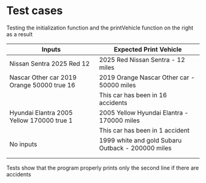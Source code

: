 # Test cases

Testing the initialization function and the printVehicle
function on the right as a result

| Inputs                                     | Expected Print Vehicle                            |
| ------                                     | ----------------------                            |
| Nissan Sentra 2025 Red 12                  | 2025 Red Nissan Sentra - 12 miles                 |
| Nascar Other car 2019 Orange 50000 true 16 | 2019 Orange Nascar Other car - 50000 miles        |
|                                            | This car has been in 16 accidents                 |
| Hyundai Elantra 2005 Yellow 170000 true 1  | 2005 Yellow Hyundai Elantra - 170000 miles        |
|                                            | This car has been in 1 accident                   |
| No inputs                                  | 1999 white and gold Subaru Outback - 200000 miles |
|                                            |                                                   |
|                                            |                                                   |

Tests show that the program properly prints only the
second line if there are accidents
